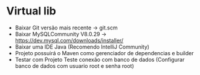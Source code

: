 

# Virtual lib

- Baixar Git versão mais recente -> git.scm
- Baixar MySQLCommunity V8.0.29 -> https://dev.mysql.com/downloads/installer/ 
- Baixar uma IDE Java (Recomendo IntelliJ Community) 
- Projeto possuirá o Maven como gerenciador de dependencias e builder
- Testar com Projeto Teste conexão com banco de dados (Configurar banco de dados com usuario root e senha root)
